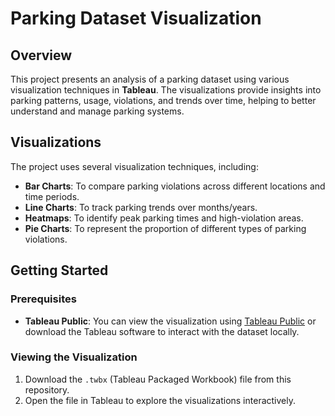 # Parking Dataset Visualization

## Overview
This project presents an analysis of a parking dataset using various visualization techniques in **Tableau**. The visualizations provide insights into parking patterns, usage, violations, and trends over time, helping to better understand and manage parking systems.

## Visualizations
The project uses several visualization techniques, including:
- **Bar Charts**: To compare parking violations across different locations and time periods.
- **Line Charts**: To track parking trends over months/years.
- **Heatmaps**: To identify peak parking times and high-violation areas.
- **Pie Charts**: To represent the proportion of different types of parking violations.

## Getting Started
### Prerequisites
- **Tableau Public**: You can view the visualization using [Tableau Public](https://public.tableau.com/) or download the Tableau software to interact with the dataset locally.

### Viewing the Visualization
1. Download the `.twbx` (Tableau Packaged Workbook) file from this repository.
2. Open the file in Tableau to explore the visualizations interactively.

